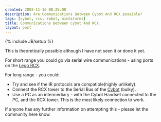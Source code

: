 ```yaml
---
created: 2008-11-16 08:25:00
description: Are Communications Between Cybot And RCX possible?
tags: [cybot, rcx, robot, mindstorms]
title: Communications Between Cybot And RCX
layout: post
---
```

{% include JB/setup %}

This is theoretically possible although I have not seen it or done it yet.

For short range you could go via serial wire communications - using ports on the
[Lego RCX](/wiki/lego_rcx).

For long range - you could:

* Try and see if the IR protocols are compatible(highly unlikely).
* Connect the RCX tower to the Serial Bus of the [Cybot](/wiki/cybot) (bulky).
* Use a PC as an intermediary - with the Cybot Handset connected to the PC, and the RCX tower. This is the most likely connection to work.

If anyone has any further information on attempting this - please let the community here know.
